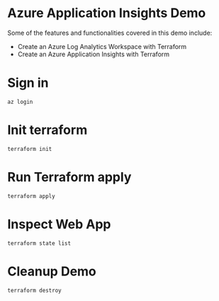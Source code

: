 # Azure Application Insights Demo

Some of the features and functionalities covered in this demo include:
 * Create an Azure Log Analytics Workspace with Terraform
 * Create an Azure Application Insights with Terraform

# Sign in

```
az login
```

# Init terraform

```
terraform init
```

# Run Terraform apply

```
terraform apply
```

# Inspect Web App

```
terraform state list
```

# Cleanup Demo

```
terraform destroy
```
